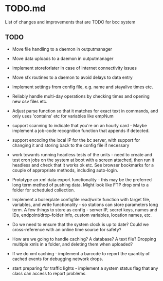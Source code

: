 # TODO.md

List of changes and improvements that are TODO for bcc system

## TODO

- Move file handling to a daemon in outputmanager
- Move data uploads to a daemon in outputmanager
- Implement storeforlater in case of internet connectivity issues

- Move sfx routines to a daemon to avoid delays to data entry
- Implement settings from config file, e.g. name and stayalive times etc.
- Reliably handle multi-day operations by checking times and opening new csv files etc.
- Adjust parse function so that it matches for exact text in commands, and only uses 'contains' etc for variables like empNum

- support scanning to indicate that you're on an hourly card - Maybe implement a job-code recognition function that appends if detected.

- support encoding the local IP for the bc server, with support for changing it and storing back to the config file if necessary

- work towards running headless tests of the units - need to create and test cron jobs on the system at boot with a screen attached, then run it headless and check that it works ok etc. See browser bookmarks for a couple of appropriate methods, including auto-login.

- Prototype an xml data export functionality - this may be the preferred long term method of pushing data. Might look like FTP drop xml to a folder for scheduled collection.

- Implement a boilerplate configfile read/write function with target file, variables, and write functionality - so stations can store parameters long term. A few things to store as config - server IP, secret keys, names and IDs, endpoint/drop-folder info, custom variables, location names, etc.

- Do we need to ensure that the system clock is up to date? Could we cross-reference with an online time source for safety?

- How are we going to handle caching? A database? A text file? Dropping multiple xmls in a folder, and deleting them when uploaded?
- If we do xml caching - implement a barcode to report the quantity of cached events for debugging network drops.

- start preparing for traffic lights - implement a system status flag that any class can access to report problems.